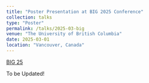 ```yaml
---
title: "Poster Presentation at BIG 2025 Conference"
collection: talks
type: "Poster"
permalink: /talks/2025-03-big
venue: "The University of British Columbia"
date: 2025-03-01
location: "Vancouver, Canada"
---
```


[BIG 25]([http://exampleurl.com](https://www.bigresearchday.com))

To be Updated!
